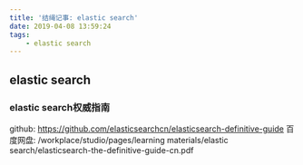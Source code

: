 ```yaml
---
title: '结绳记事: elastic search'
date: 2019-04-08 13:59:24
tags:
    - elastic search
---
```


## elastic search

### elastic search权威指南
github: https://github.com/elasticsearchcn/elasticsearch-definitive-guide
百度网盘: /workplace/studio/pages/learning materials/elastic search/elasticsearch-the-definitive-guide-cn.pdf